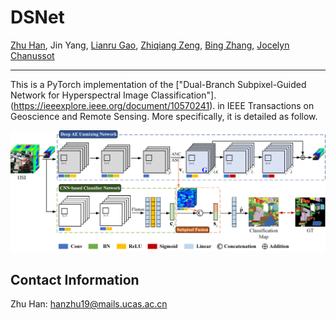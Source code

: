 # DSNet

[Zhu Han](https://scholar.google.com/citations?user=AtmD3QUAAAAJ&hl=zh-CN&oi=sra), Jin Yang, [Lianru Gao](https://scholar.google.com/citations?user=La-8gLMAAAAJ&hl=zh-CN&oi=sra), [Zhiqiang Zeng](https://scholar.google.com/citations?user=rKfw-PkAAAAJ&hl=zh-CN), [Bing Zhang](https://scholar.google.com/citations?user=nHup8tQAAAAJ&hl=zh-CN), [Jocelyn Chanussot](http://jocelyn-chanussot.net/)

___________
This is a PyTorch implementation of the ["Dual-Branch Subpixel-Guided Network for Hyperspectral Image Classification"].(https://ieeexplore.ieee.org/document/10570241). in IEEE Transactions on Geoscience and Remote Sensing. More specifically, it is detailed as follow.

![alt text](./flowchart.png)

    
Contact Information
---------------------
Zhu Han: hanzhu19@mails.ucas.ac.cn
